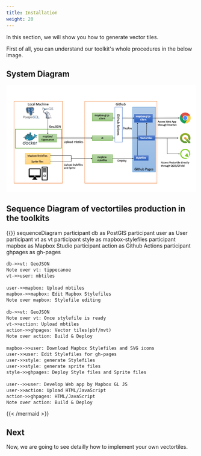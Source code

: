 ```yaml
---
title: Installation
weight: 20
---
```


In this section, we will show you how to generate vector tiles.

First of all, you can understand our toolkit's whole procedures in the below image.

## System Diagram
![vectortiles-system-structure](./vectortiles-system-structure.png?width=50pc)

## Sequence Diagram of vectortiles production in the toolkits

{{<mermaid align="center">}}
sequenceDiagram
    participant db as PostGIS
    participant user as User
    participant vt as vt
    participant style as mapbox-stylefiles
    participant mapbox as Mapbox Studio
    participant action as Github Actions
    participant ghpages as gh-pages

    db->>vt: GeoJSON
    Note over vt: tippecanoe
    vt->>user: mbtiles
    
    user->>mapbox: Upload mbtiles
    mapbox->>mapbox: Edit Mapbox Stylefiles
    Note over mapbox: Stylefile editing

    db->>vt: GeoJSON
    Note over vt: Once stylefile is ready
    vt->>action: Upload mbtiles
    action->>ghpages: Vector tiles(pbf/mvt) 
    Note over action: Build & Deploy

    mapbox->>user: Download Mapbox Stylefiles and SVG icons
    user->>user: Edit Stylefiles for gh-pages
    user->>style: generate Stylefiles
    user->>style: generate sprite files
    style->>ghpages: Deploy Style files and Sprite files

    user-->>user: Develop Web app by Mapbox GL JS
    user->>action: Upload HTML/JavaScript
    action->>ghpages: HTML/JavaScript
    Note over action: Build & Deploy
{{< /mermaid >}}

## Next

Now, we are going to see detailly how to implement your own vectortiles.